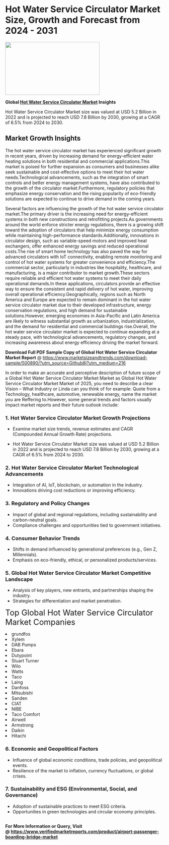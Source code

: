 <H1>Hot Water Service Circulator Market Size, Growth and Forecast from 2024 - 2031</H1><img class="aligncenter size-medium wp-image-584254" src="https://thirdeyenews.in/wp-content/uploads/2024/09/Global-Market-Research-300x168.jpeg" alt="" width="300" height="168" /><p><strong>Global&nbsp;<a href="https://www.marketsizeandtrends.com/download-sample/500890/?utm_source=Github8j?utm_medium=216">Hot Water Service Circulator Market</a> Insights</strong></p><p>Hot Water Service Circulator Market size was valued at USD 5.2 Billion in 2022 and is projected to reach USD 7.8 Billion by 2030, growing at a CAGR of 6.5% from 2024 to 2030.</p><p><h2>Market Growth Insights</h2> <p>The hot water service circulator market has experienced significant growth in recent years, driven by increasing demand for energy-efficient water heating solutions in both residential and commercial applications.This market is poised for further expansion as consumers and businesses alike seek sustainable and cost-effective options to meet their hot water needs.Technological advancements, such as the integration of smart controls and better energy management systems, have also contributed to the growth of the circulator market.Furthermore, regulatory policies that emphasize energy conservation and the rising popularity of eco-friendly solutions are expected to continue to drive demand in the coming years.</p> <p>Several factors are influencing the growth of the hot water service circulator market.The primary driver is the increasing need for energy-efficient systems in both new constructions and retrofitting projects.As governments around the world enforce stricter energy regulations, there is a growing shift toward the adoption of circulators that help minimize energy consumption while maintaining high-performance standards.Additionally, innovations in circulator design, such as variable-speed motors and improved heat exchangers, offer enhanced energy savings and reduced operational costs.The rise of smart home technology has also paved the way for advanced circulators with IoT connectivity, enabling remote monitoring and control of hot water systems for greater convenience and efficiency.The commercial sector, particularly in industries like hospitality, healthcare, and manufacturing, is a major contributor to market growth.These sectors require reliable and efficient hot water systems to meet their daily operational demands.In these applications, circulators provide an effective way to ensure the consistent and rapid delivery of hot water, improving overall operational efficiency.Geographically, regions such as North America and Europe are expected to remain dominant in the hot water service circulator market due to their developed infrastructure, energy conservation regulations, and high demand for sustainable solutions.However, emerging economies in Asia-Pacific and Latin America are likely to witness substantial growth as urbanization, industrialization, and the demand for residential and commercial buildings rise.Overall, the hot water service circulator market is expected to continue expanding at a steady pace, with technological advancements, regulatory changes, and increasing awareness about energy efficiency driving the market forward.<p><span class=""><strong>Download Full PDF Sample Copy of Global Hot Water Service Circulator Market Report</strong> @ <a href="https://www.marketsizeandtrends.com/download-sample/500890/?utm_source=Github8j?utm_medium=216" target="_blank">https://www.marketsizeandtrends.com/download-sample/500890/?utm_source=Github8j?utm_medium=216</a></span></p><p>In order to make an accurate and perceptive description of future scope of a Global&nbsp;Hot Water Service Circulator Market Market as Global&nbsp;Hot Water Service Circulator Market Market of 2025, you need to describe a clear Vision &ndash; What Industry or Linda can you think of for example: Quote from a Technology, healthcare, automotive, renewable energy, name the market you are Reffering to.However, some general trends and factors usually impact market reports and their future outlook include:</p><h3>1.&nbsp;<strong>Hot Water Service Circulator Market Growth Projections</strong></h3><ul><li>Examine market size trends, revenue estimates and CAGR (Compounded Annual Growth Rate) projections.</li><li><p>Hot Water Service Circulator Market size was valued at USD 5.2 Billion in 2022 and is projected to reach USD 7.8 Billion by 2030, growing at a CAGR of 6.5% from 2024 to 2030.</p></li></ul><h3>2.&nbsp;<strong>Hot Water Service Circulator Market Technological Advancements</strong></h3><ul><li>Integration of AI, IoT, blockchain, or automation in the industry.</li><li>Innovations driving cost reductions or improving efficiency.</li></ul><h3>3.&nbsp;<strong>Regulatory and Policy Changes</strong></h3><ul><li>Impact of global and regional regulations, including sustainability and carbon-neutral goals.</li><li>Compliance challenges and opportunities tied to government initiatives.</li></ul><h3>4.&nbsp;<strong>Consumer Behavior Trends</strong></h3><ul><li>Shifts in demand influenced by generational preferences (e.g., Gen Z, Millennials).</li><li>Emphasis on eco-friendly, ethical, or personalized products/services.</li></ul><h3>5.&nbsp;<strong>Global Hot Water Service Circulator Market Competitive Landscape</strong></h3><ul><li>Analysis of key players, new entrants, and partnerships shaping the industry.</li><li>Strategies for differentiation and market penetration.</li></ul><p data-pm-slice="1 1 []"><span style="color: inherit; font-family: inherit; font-size: 25px;">Top Global Hot Water Service Circulator Market Companies</span></p><div class="" data-test-id=""><p><li>grundfos</li><li> Xylem</li><li> DAB Pumps</li><li> Ebara</li><li> Dutypoint</li><li> Stuart Turner</li><li> Wilo</li><li> Watts</li><li> Taco</li><li> Laing</li><li> Danfoss</li><li> Mitsubishi</li><li> Sanden</li><li> CIAT</li><li> NIBE</li><li> Taco Comfort</li><li> Airwell</li><li> Armstrong</li><li> Daikin</li><li> Hitachi</li></p></div><h3>6.&nbsp;<strong>Economic and Geopolitical Factors</strong></h3><ul><li>Influence of global economic conditions, trade policies, and geopolitical events.</li><li>Resilience of the market to inflation, currency fluctuations, or global crises.</li></ul><h3>7.&nbsp;<strong>Sustainability and ESG (Environmental, Social, and Governance)</strong></h3><ul><li>Adoption of sustainable practices to meet ESG criteria.</li><li>Opportunities in green technologies and circular economy principles.</li></ul><h2><strong style="font-size: 14px;">For More Information or Query, Visit @&nbsp;</strong><a style="background-color: #ffffff; font-size: 14px;" href="https://www.marketsizeandtrends.com/report/hot-water-service-circulator-market/" target="_blank">https://www.verifiedmarketreports.com/product/airport-passenger-boarding-bridge-market</a></h2>